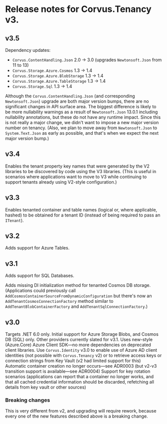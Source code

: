 # Release notes for Corvus.Tenancy v3.

## v3.5

Dependency updates:

* `Corvus.ContentHandling.Json` 2.0 -> 3.0 (upgrades `Newtonsoft.Json` from 11 to 13)
* `Corvus.Storage.Azure.Cosmos` 1.3 -> 1.4
* `Corvus.Storage.Azure.BlobStorage` 1.3 -> 1.4
* `Corvus.Storage.Azure.TableStorage` 1.3 -> 1.4
* `Corvus.Storage.Sql` 1.3 -> 1.4

Although the `Corvus.ContentHandling.Json` (and corresponding `Newtonsoft.Json`) upgrade are both major version bumps, there are no significant changes in API surface area. The biggest difference is likely to be more nullability warnings as a result of `Newtonsoft.Json` 13.0.1 including nullability annotations, but these do not have any runtime impact. Since this is not really a major change, we didn't want to impose a new major version number on tenancy. (Also, we plan to move away from `Newtonsoft.Json` to `System.Text.Json` as early as possible, and that's when we expect the next major version bump.)


## v3.4

Enables the tenant property key names that were generated by the V2 libraries to be discovered by code using the V3 libraries. (This is useful in scenarios where applications want to move to V3 while continuing to support tenants already using V2-style configuration.)

## v3.3

Enables tenanted container and table names (logical or, where applicable, hashed) to be obtained for a tenant ID (instead of being required to pass an `ITenant`).

## v3.2

Adds support for Azure Tables.

## v3.1

Adds support for SQL Databases.

Adds missing DI initialization method for tenanted Cosmos DB storage. (Applications could previously call `AddCosmosContainerSourceFromDynamicConfiguration` but there's now an `AddTenantCosmosConnectionFactory` method similar to `AddTenantBlobContainerFactory` and `AddTenantSqlConnectionFactory`.)


## v3.0

Targets .NET 6.0 only.
Initial support for Azure Storage Blobs, and Cosmos DB (SQL) only. Other providers currently slated for v3.1.
Uses new-style (Azure.Core) Azure Client SDK—no more dependencies on deprecated client libraries.
Use `Corvus.Identity` v3.0 to enable use of Azure AD client identities (not possible with `Corvus.Tenancy` v2) or to retrieve access keys or connection strings from Key Vault (v2 had limited support for this)
Automatic container creation no longer occurs—see ADR0003 (but v2-v3 transition support is available—see ADR0004)
Support for key rotation scenarios (applications can report that a container no longer works, and that all cached credential information should be discarded, refetching all details from key vault or other sources)


### Breaking changes

This is very different from v2, and upgrading will require rework, because every one of the new features described above is a breaking change.